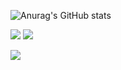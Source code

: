 <div> 
  
  ![Anurag's GitHub stats](https://github-readme-stats.vercel.app/api?username=docafavarato&theme=tokyonight&include_all_commits=false)
  
  <a href = "mailto:docafavarato@gmail.com"><img src="https://img.shields.io/badge/-Gmail-%23333?style=for-the-badge&logo=gmail&logoColor=white" target="_blank"></a>
  <a href="https://www.linkedin.com/in/jo%C3%A3o-pedro-favarato-71800b204/" target="_blank"><img src="https://img.shields.io/badge/-LinkedIn-%230077B5?style=for-the-badge&logo=linkedin&logoColor=white" target="_blank"></a> 
  
  <img src="https://github-readme-streak-stats.herokuapp.com/?user=docafavarato&theme=dark"/>
</div>
